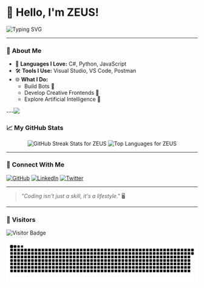 # 👋 Hello, I'm ZEUS!  

![Typing SVG](https://readme-typing-svg.demolab.com?font=Fira+Code&size=24&pause=1000&color=F7007C&center=true&vCenter=true&width=435&lines=Passionate+Developer;Creative+Innovator;Coding+is+My+Superpower!;Welcome+to+My+World!💻)

---

### 🚀 **About Me**
- 🌟 **Languages I Love:** C#, Python, JavaScript  
- 🛠️ **Tools I Use:** Visual Studio, VS Code, Postman  
- 🌐 **What I Do:**  
  - Build Bots 🤖  
  - Develop Creative Frontends 🎨  
  - Explore Artificial Intelligence 🚀  

---<img src="https://user-images.githubusercontent.com/73097560/115834477-dbab4500-a447-11eb-908a-139a6edaec5c.gif">

### 📈 **My GitHub Stats**  
<div align="center"> <img src="https://github-readme-streak-stats.herokuapp.com/?user=ZEUS&theme=radical" alt="GitHub Streak Stats for ZEUS" /> <img src="https://github-readme-stats.vercel.app/api/top-langs/?username=ZEUS&layout=compact&theme=radical" alt="Top Languages for ZEUS" /> </div>

---

### 🔗 **Connect With Me**
[![GitHub](https://img.shields.io/badge/-GitHub-181717?style=for-the-badge&logo=github)](https://github.com/ZEUS)
[![LinkedIn](https://img.shields.io/badge/-LinkedIn-0A66C2?style=for-the-badge&logo=linkedin)](https://www.linkedin.com/in/ZEUS/)
[![Twitter](https://img.shields.io/badge/-Twitter-1DA1F2?style=for-the-badge&logo=twitter)](https://twitter.com/ZEUS)

---  

> _"Coding isn't just a skill, it's a lifestyle."_ 🖥️

---

### 🎨 **Visitors**
![Visitor Badge](https://visitor-badge.laobi.icu/badge?page_id=ZEUS.profile)



<img alt="Coding" width="900" src="https://github.com/NimeshPiyumantha/red-alpha/blob/main/github-contribution-grid-snake.svg">

